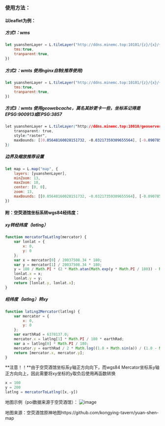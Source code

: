 ### 使用方法：

#### 以leaflet为例：

##### 方式1：wms

```javascript
let yuanshenLayer = L.tileLayer("http://ddns.minemc.top:10101/{z}/{x}/{y}.png",{
    tms:true,
    tranparent:true,
})
```

##### 方式2：wmts 使用nginx自制(推荐使用)

```javascript
let yuanshenLayer = L.tileLayer("http://ddns.minemc.top:10101/{z}/{x}/{y}.png",{
    tms:true,
    tranparent:true,
})
```

##### 方式3：wmts 使用geowebcache，莫名其妙更卡一些，坐标系记得是EPSG:900913或EPSG:3857

```css
let yuanshenLayer = L.tileLayer("http://ddns.minemc.top:10010/geoserver/gwc/service/wmts?REQUEST=GetTile&SERVICE=WMTS&VERSION=1.0.0&LAYER=yuanshen:yuanshenMap&STYLE=&TILEMATRIX=EPSG:900913:{z}&TILEMATRIXSET=EPSG:900913&FORMAT=image/png&TILECOL={x}&TILEROW={y}", {
    transparent: true,
    style:"raster",
    maxBounds: [[0.05648160028151732, -0.03217359309655564], [-0.09078576177883144, 0.07823951528296658]]
})
```
##### 边界及缩放推荐设置
```javascript
let map = L.map("map", {
    layers: [yuanshenLayer],
    minZoom: 13,
    maxZoom: 18,
    center: [0, 0],
    zoom: 13,
    maxBounds: [[0.05648160028151732, -0.03217359309655564], [-0.09078576177883144, 0.07823951528296658]]
})
```
#### 附：空荧酒馆坐标系转wgs84经纬度：

##### xy转经纬度（latlng）

```javascript
function mercatorToLatlng(mercator) {
    var lonlat = {
        x: 0,
        y: 0
    };
    var x = mercator[0] / 20037508.34 * 180;
    var y = mercator[1] / 20037508.34 * 180;
    y = 180 / Math.PI * (2 * Math.atan(Math.exp(y * Math.PI / 180)) - Math.PI / 2);
    lonlat.x = x;
    lonlat.y = y;
    return [lonlat.y, lonlat.x];
}
```

##### 经纬度（latlng）转xy

```javascript
function latLng2Mercator(latlng) {
    var mercator = {
        x: 0,
        y: 0
    };
    var earthRad = 6378137.0;
    mercator.x = latlng[1] * Math.PI / 180 * earthRad;
    var a = latlng[0] * Math.PI / 180;
    mercator.y = earthRad / 2 * Math.log((1.0 + Math.sin(a)) / (1.0 - Math.sin(a)));
    return [mercator.x, mercator.y];
}
```

**注意！！**由于空荧酒馆坐标系y轴正方向向下，而wgs84 Mercator坐标系y轴正方向向上，因此需要将xy坐标的y取负后使用再函数转换

```javascript
x = 100
y = 200
latlng = mercatorToLatlng([x,-y])
```

地图示例（poi数据来源于空荧酒馆）：
![image](https://user-images.githubusercontent.com/54973009/156194870-a7eabb77-1798-4c5b-8e43-f75e83a38951.png)


地图来源：空荧酒馆原神地图https://github.com/kongying-tavern/yuan-shen-map
